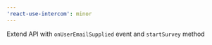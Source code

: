 ```yaml
---
'react-use-intercom': minor
---
```


Extend API with `onUserEmailSupplied` event and `startSurvey` method
